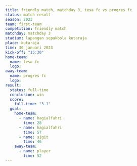 ```yaml
---
title: friendly match, matchday 3, tesa fc vs progres fc
status: match result
season: 2023
team: first-team
competition: friendly match
matchday: matchday 3
stadium: lapangan sepakbola kutaraja
place: kutaraja
time: 30 januari 2023
kick-off: "15:30"
home-team:
  name: tesa fc
  logo: 
away-team:
  name: progres fc
  logo: 
result:
  status: full-time
  conclusion: win
  score:
    full-time: "3-1"
  goal:
    home-team:
      - name: hagialfahri
        time: 28
      - name: hagialfahri
        time: 57
      - name: sigit
        time: 46
    away-team:
      - name: player
        time: 52
---
```

